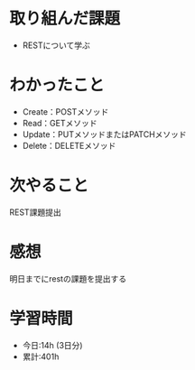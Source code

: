 # 取り組んだ課題
  - RESTについて学ぶ
# わかったこと
  * Create：POSTメソッド
  * Read：GETメソッド
  * Update：PUTメソッドまたはPATCHメソッド
  * Delete：DELETEメソッド

 
# 次やること
REST課題提出
# 感想
明日までにrestの課題を提出する　

# 学習時間
- 今日:14h  (3日分)
- 累計:401h